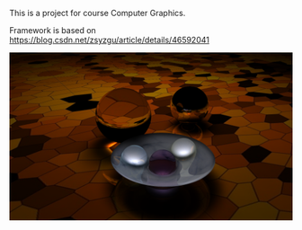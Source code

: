 This is a project for course Computer Graphics.

Framework is based on <https://blog.csdn.net/zsyzgu/article/details/46592041>

![1](./scenes/1.png)